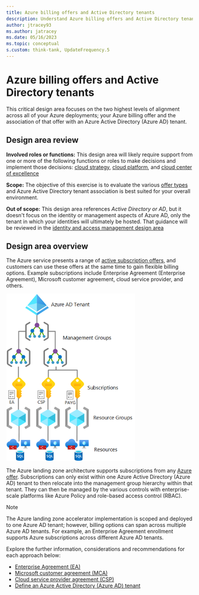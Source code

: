 ```yaml
---
title: Azure billing offers and Active Directory tenants
description: Understand Azure billing offers and Active Directory tenants
author: jtracey93
ms.author: jatracey
ms.date: 05/16/2023
ms.topic: conceptual
s.custom: think-tank, UpdateFrequency.5
---
```


# Azure billing offers and Active Directory tenants

This critical design area focuses on the two highest levels of alignment across all of your Azure deployments; your Azure billing offer and the association of that offer with an Azure Active Directory (Azure AD) tenant.

## Design area review

**Involved roles or functions:** This design area will likely require support from one or more of the following functions or roles to make decisions and implement those decisions: [cloud strategy](../../../organize/cloud-strategy.md), [cloud platform](../../../organize/cloud-platform.md), and [cloud center of excellence](../../../organize/cloud-center-of-excellence.md)

**Scope:** The objective of this exercise is to evaluate the various [offer types](https://azure.microsoft.com/support/legal/offer-details/) and Azure Active Directory tenant association is best suited for your overall environment.

**Out of scope:** This design area references *Active Directory or AD*, but it doesn't focus on the identity or management aspects of Azure AD, only the tenant in which your identities will ultimately be hosted. That guidance will be reviewed in the [identity and access management design area](./identity-access.md)

## Design area overview

The Azure service presents a range of [active subscription offers](https://azure.microsoft.com/support/legal/offer-details/), and customers can use these offers at the same time to gain flexible billing options. Example subscriptions include Enterprise Agreement (Enterprise Agreement), Microsoft customer agreement, cloud service provider, and others.

![Diagram that shows Azure scopes within one Azure Active Directory (Azure AD) tenant with various billing offers and subscriptions.](../../enterprise-scale/media/az-scopes-billing.png)

The Azure landing zone architecture supports subscriptions from any [Azure offer](https://azure.microsoft.com/support/legal/offer-details/). Subscriptions can only exist within one Azure Active Directory (Azure AD) tenant to then relocate into the management group hierarchy within that tenant. They can then be managed by the various controls with enterprise-scale platforms like Azure Policy and role-based access control (RBAC).

> [!NOTE]
> The Azure landing zone accelerator implementation is scoped and deployed to one Azure AD tenant; however, billing options can span across multiple Azure AD tenants. For example, an Enterprise Agreement enrollment supports Azure subscriptions across different Azure AD tenants.

Explore the further information, considerations and recommendations for each approach below:

- [Enterprise Agreement (EA)](./azure-billing-enterprise-agreement.md)
- [Microsoft customer agreement (MCA)](./azure-billing-microsoft-customer-agreement.md)
- [Cloud service provider agreement (CSP)](./azure-billing-cloud-solution-provider.md)
- [Define an Azure Active Directory (Azure AD) tenant](./azure-ad-define.md)
